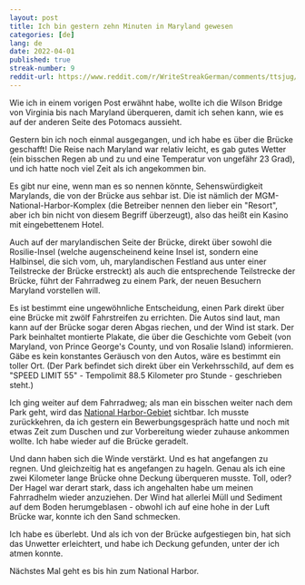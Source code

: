 ```yaml
---
layout: post
title: Ich bin gestern zehn Minuten in Maryland gewesen 
categories: [de]
lang: de
date: 2022-04-01
published: true
streak-number: 9
reddit-url: https://www.reddit.com/r/WriteStreakGerman/comments/ttsjug/streak_9_ich_bin_gestern_zehn_minuten_in_maryland/
---
```

Wie ich in einem vorigen Post erwähnt habe, wollte ich die Wilson Bridge von Virginia bis nach Maryland überqueren, damit ich sehen kann, wie es auf der anderen Seite des Potomacs aussieht.

Gestern bin ich noch einmal ausgegangen, und ich habe es über die Brücke geschafft! Die Reise nach Maryland war relativ leicht, es gab gutes Wetter (ein bisschen Regen ab und zu und eine Temperatur von ungefähr 23 Grad), und ich hatte noch viel Zeit als ich angekommen bin.

Es gibt nur eine, wenn man es so nennen könnte, Sehenswürdigkeit Marylands, die von der Brücke aus sehbar ist. Die ist nämlich der MGM-National-Harbor-Komplex (die Betreiber nennen den lieber ein "Resort", aber ich bin nicht von diesem Begriff überzeugt), also das heißt ein Kasino mit eingebettenem Hotel.

Auch auf der marylandischen Seite der Brücke, direkt über sowohl die Rosilie-Insel (welche augenscheinend keine Insel ist, sondern eine Halbinsel, die sich vom, uh, marylandischen Festland aus unter einer Teilstrecke der Brücke erstreckt) als auch die entsprechende Teilstrecke der Brücke, führt der Fahrradweg zu einem Park, der neuen Besuchern Maryland vorstellen will.

Es ist bestimmt eine ungewöhnliche Entscheidung, einen Park direkt über eine Brücke mit zwölf Fahrstreifen zu errichten. Die Autos sind laut, man kann auf der Brücke sogar deren Abgas riechen, und der Wind ist stark. Der Park beinhaltet montierte Plakate, die über die Geschichte vom Gebeit (von Maryland, von Prince George's County, und von Rosalie Island) informieren. Gäbe es kein konstantes Geräusch von den Autos, wäre es bestimmt ein toller Ort. (Der Park befindet sich direkt über ein Verkehrsschild, auf dem es "SPEED LIMIT 55" - Tempolimit 88.5 Kilometer pro Stunde - geschrieben steht.)

Ich ging weiter auf dem Fahrradweg; als man ein bisschen weiter nach dem Park geht, wird das [National Harbor-Gebiet](https://de.wikipedia.org/wiki/National_Harbor) sichtbar. Ich musste zurückkehren, da ich gestern ein Bewerbungsgespräch hatte und noch mit etwas Zeit zum Duschen und zur Vorbereitung wieder zuhause ankommen wollte. Ich habe wieder auf die Brücke geradelt.

Und dann haben sich die Winde verstärkt. Und es hat angefangen zu regnen. Und gleichzeitig hat es angefangen zu hageln. Genau als ich eine zwei Kilometer lange Brücke ohne Deckung überqueren musste. Toll, oder? Der Hagel war derart stark, dass ich angehalten habe um meinen Fahrradhelm wieder anzuziehen. Der Wind hat allerlei Müll und Sediment auf dem Boden herumgeblasen - obwohl ich auf eine hohe in der Luft Brücke war, konnte ich den Sand schmecken.

Ich habe es überlebt. Und als ich von der Brücke aufgestiegen bin, hat sich das Unwetter erleichtert, und habe ich Deckung gefunden, unter der ich atmen konnte.

Nächstes Mal geht es bis hin zum National Harbor.
